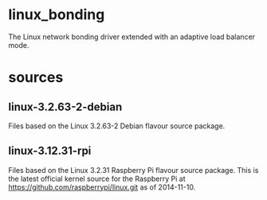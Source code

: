linux_bonding
=============

The Linux network bonding driver extended with an adaptive load balancer mode.


sources
=======

linux-3.2.63-2-debian
---------------------

Files based on the Linux 3.2.63-2 Debian flavour source package.


linux-3.12.31-rpi
-----------------

Files based on the Linux 3.2.31 Raspberry Pi flavour source package. This is the latest official kernel source for the Raspberry Pi at https://github.com/raspberrypi/linux.git as of 2014-11-10.
